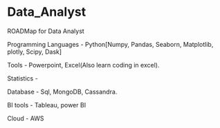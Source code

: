 # Data_Analyst

ROADMap for Data Analyst 

Programming Languages - Python[Numpy, Pandas, Seaborn, Matplotlib, plotly, Scipy, Dask]

Tools - Powerpoint, Excel(Also learn coding in excel). 

Statistics - 

Database - Sql, MongoDB, Cassandra.

BI tools - Tableau, power BI

Cloud -  AWS
